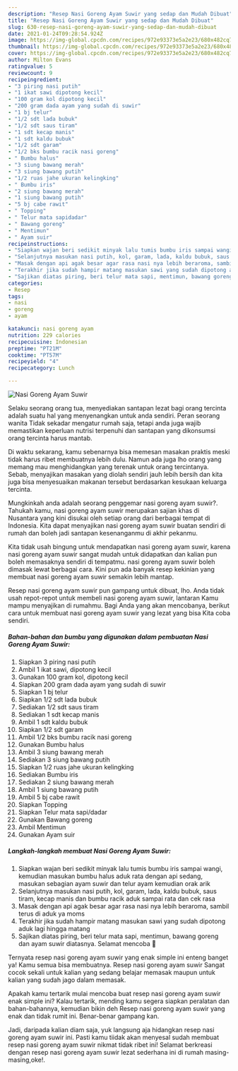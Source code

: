 ```yaml
---
description: "Resep Nasi Goreng Ayam Suwir yang sedap dan Mudah Dibuat"
title: "Resep Nasi Goreng Ayam Suwir yang sedap dan Mudah Dibuat"
slug: 630-resep-nasi-goreng-ayam-suwir-yang-sedap-dan-mudah-dibuat
date: 2021-01-24T09:28:54.924Z
image: https://img-global.cpcdn.com/recipes/972e93373e5a2e23/680x482cq70/nasi-goreng-ayam-suwir-foto-resep-utama.jpg
thumbnail: https://img-global.cpcdn.com/recipes/972e93373e5a2e23/680x482cq70/nasi-goreng-ayam-suwir-foto-resep-utama.jpg
cover: https://img-global.cpcdn.com/recipes/972e93373e5a2e23/680x482cq70/nasi-goreng-ayam-suwir-foto-resep-utama.jpg
author: Milton Evans
ratingvalue: 5
reviewcount: 9
recipeingredient:
- "3 piring nasi putih"
- "1 ikat sawi dipotong kecil"
- "100 gram kol dipotong kecil"
- "200 gram dada ayam yang sudah di suwir"
- "1 bj telur"
- "1/2 sdt lada bubuk"
- "1/2 sdt saus tiram"
- "1 sdt kecap manis"
- "1 sdt kaldu bubuk"
- "1/2 sdt garam"
- "1/2 bks bumbu racik nasi goreng"
- " Bumbu halus"
- "3 siung bawang merah"
- "3 siung bawang putih"
- "1/2 ruas jahe ukuran kelingking"
- " Bumbu iris"
- "2 siung bawang merah"
- "1 siung bawang putih"
- "5 bj cabe rawit"
- " Topping"
- " Telur mata sapidadar"
- " Bawang goreng"
- " Mentimun"
- " Ayam suir"
recipeinstructions:
- "Siapkan wajan beri sedikit minyak lalu tumis bumbu iris sampai wangi, kemudian masukan bumbu halus aduk rata dengan api sedang, masukan sebagian ayam suwir dan telur ayam kemudian orak arik"
- "Selanjutnya masukan nasi putih, kol, garam, lada, kaldu bubuk, saus tiram, kecap manis dan bumbu racik aduk sampai rata dan cek rasa"
- "Masak dengan api agak besar agar rasa nasi nya lebih beraroma, sambil terus di aduk ya moms"
- "Terakhir jika sudah hampir matang masukan sawi yang sudah dipotong aduk lagi hingga matang"
- "Sajikan diatas piring, beri telur mata sapi, mentimun, bawang goreng dan ayam suwir diatasnya. Selamat mencoba 💛"
categories:
- Resep
tags:
- nasi
- goreng
- ayam

katakunci: nasi goreng ayam 
nutrition: 229 calories
recipecuisine: Indonesian
preptime: "PT21M"
cooktime: "PT57M"
recipeyield: "4"
recipecategory: Lunch

---
```



![Nasi Goreng Ayam Suwir](https://img-global.cpcdn.com/recipes/972e93373e5a2e23/680x482cq70/nasi-goreng-ayam-suwir-foto-resep-utama.jpg)

Selaku seorang orang tua, menyediakan santapan lezat bagi orang tercinta adalah suatu hal yang menyenangkan untuk anda sendiri. Peran seorang  wanita Tidak sekadar mengatur rumah saja, tetapi anda juga wajib memastikan keperluan nutrisi terpenuhi dan santapan yang dikonsumsi orang tercinta harus mantab.

Di waktu  sekarang, kamu sebenarnya bisa memesan masakan praktis meski tidak harus ribet membuatnya lebih dulu. Namun ada juga lho orang yang memang mau menghidangkan yang terenak untuk orang tercintanya. Sebab, menyajikan masakan yang diolah sendiri jauh lebih bersih dan kita juga bisa menyesuaikan makanan tersebut berdasarkan kesukaan keluarga tercinta. 



Mungkinkah anda adalah seorang penggemar nasi goreng ayam suwir?. Tahukah kamu, nasi goreng ayam suwir merupakan sajian khas di Nusantara yang kini disukai oleh setiap orang dari berbagai tempat di Indonesia. Kita dapat menyajikan nasi goreng ayam suwir buatan sendiri di rumah dan boleh jadi santapan kesenanganmu di akhir pekanmu.

Kita tidak usah bingung untuk mendapatkan nasi goreng ayam suwir, karena nasi goreng ayam suwir sangat mudah untuk didapatkan dan kalian pun boleh memasaknya sendiri di tempatmu. nasi goreng ayam suwir boleh dimasak lewat berbagai cara. Kini pun ada banyak resep kekinian yang membuat nasi goreng ayam suwir semakin lebih mantap.

Resep nasi goreng ayam suwir pun gampang untuk dibuat, lho. Anda tidak usah repot-repot untuk membeli nasi goreng ayam suwir, lantaran Kamu mampu menyajikan di rumahmu. Bagi Anda yang akan mencobanya, berikut cara untuk membuat nasi goreng ayam suwir yang lezat yang bisa Kita coba sendiri.

<!--inarticleads1-->

##### Bahan-bahan dan bumbu yang digunakan dalam pembuatan Nasi Goreng Ayam Suwir:

1. Siapkan 3 piring nasi putih
1. Ambil 1 ikat sawi, dipotong kecil
1. Gunakan 100 gram kol, dipotong kecil
1. Siapkan 200 gram dada ayam yang sudah di suwir
1. Siapkan 1 bj telur
1. Siapkan 1/2 sdt lada bubuk
1. Sediakan 1/2 sdt saus tiram
1. Sediakan 1 sdt kecap manis
1. Ambil 1 sdt kaldu bubuk
1. Siapkan 1/2 sdt garam
1. Ambil 1/2 bks bumbu racik nasi goreng
1. Gunakan  Bumbu halus
1. Ambil 3 siung bawang merah
1. Sediakan 3 siung bawang putih
1. Siapkan 1/2 ruas jahe ukuran kelingking
1. Sediakan  Bumbu iris
1. Sediakan 2 siung bawang merah
1. Ambil 1 siung bawang putih
1. Ambil 5 bj cabe rawit
1. Siapkan  Topping
1. Siapkan  Telur mata sapi/dadar
1. Gunakan  Bawang goreng
1. Ambil  Mentimun
1. Gunakan  Ayam suir




<!--inarticleads2-->

##### Langkah-langkah membuat Nasi Goreng Ayam Suwir:

1. Siapkan wajan beri sedikit minyak lalu tumis bumbu iris sampai wangi, kemudian masukan bumbu halus aduk rata dengan api sedang, masukan sebagian ayam suwir dan telur ayam kemudian orak arik
1. Selanjutnya masukan nasi putih, kol, garam, lada, kaldu bubuk, saus tiram, kecap manis dan bumbu racik aduk sampai rata dan cek rasa
1. Masak dengan api agak besar agar rasa nasi nya lebih beraroma, sambil terus di aduk ya moms
1. Terakhir jika sudah hampir matang masukan sawi yang sudah dipotong aduk lagi hingga matang
1. Sajikan diatas piring, beri telur mata sapi, mentimun, bawang goreng dan ayam suwir diatasnya. Selamat mencoba 💛




Ternyata resep nasi goreng ayam suwir yang enak simple ini enteng banget ya! Kamu semua bisa membuatnya. Resep nasi goreng ayam suwir Sangat cocok sekali untuk kalian yang sedang belajar memasak maupun untuk kalian yang sudah jago dalam memasak.

Apakah kamu tertarik mulai mencoba buat resep nasi goreng ayam suwir enak simple ini? Kalau tertarik, mending kamu segera siapkan peralatan dan bahan-bahannya, kemudian bikin deh Resep nasi goreng ayam suwir yang enak dan tidak rumit ini. Benar-benar gampang kan. 

Jadi, daripada kalian diam saja, yuk langsung aja hidangkan resep nasi goreng ayam suwir ini. Pasti kamu tiidak akan menyesal sudah membuat resep nasi goreng ayam suwir nikmat tidak ribet ini! Selamat berkreasi dengan resep nasi goreng ayam suwir lezat sederhana ini di rumah masing-masing,oke!.

